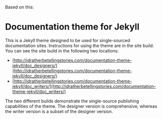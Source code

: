 Based on this:

# Documentation theme for Jekyll 

This is a Jekyll theme designed to be used for single-sourced documentation sites. Instructions for using the theme are in the site build. You can see the site build in the following two locations:

* [http://idratherbetellingstories.com/documentation-theme-jekyll/doc_designers/](http://idratherbetellingstories.com/documentation-theme-jekyll/doc_designers/)
* [http://idratherbetellingstories.com/documentation-theme-jekyll/doc_writers/](http://idratherbetellingstories.com/documentation-theme-jekyll/doc_writers/)

The two different builds demonstrate the single-source publishing capabilities of the theme. The designer version is comprehensive, whereas the writer version is a subset of the designer version.
